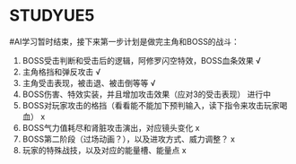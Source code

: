 # STUDYUE5
#AI学习暂时结束，接下来第一步计划是做完主角和BOSS的战斗： 
1. BOSS受击判断和受击后的逻辑，阿修罗闪空特效，BOSS血条效果 √
1. 主角格挡和弹反攻击 √
1. 主角受击表现，被击退、被击倒等等 √
1. BOSS伤害、特效实装，并且增加攻击效果（应对3的受击表现） 进行中
1. BOSS对玩家攻击的格挡（看看能不能加下预判输入，读下指令来攻击玩家喝血） x
1. BOSS气力值耗尽和肾脏攻击演出，对应镜头变化 x
1. BOSS第二阶段（过场动画？），以及进攻方式、威力调整？ x
1. 玩家的特殊战技，以及对应的能量槽、能量点 x
